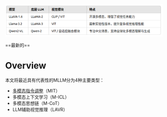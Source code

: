 ![cd807fb91bca685072d26be5f36b0e6d.png](../_resources/cd807fb91bca685072d26be5f36b0e6d.png)

==最新的==

# **Overview**

本文将最近具有代表性的MLLM分为4种主要类型：

- [多模态指令调整](https://zhida.zhihu.com/search?content_id=230278358&content_type=Article&match_order=2&q=%E5%A4%9A%E6%A8%A1%E6%80%81%E6%8C%87%E4%BB%A4%E8%B0%83%E6%95%B4&zhida_source=entity)（MIT）
- 多模态上下文学习（M-ICL）
- 多模态思想链（M-CoT）
- LLM辅助视觉推理（LAVR）

&nbsp;

&nbsp;